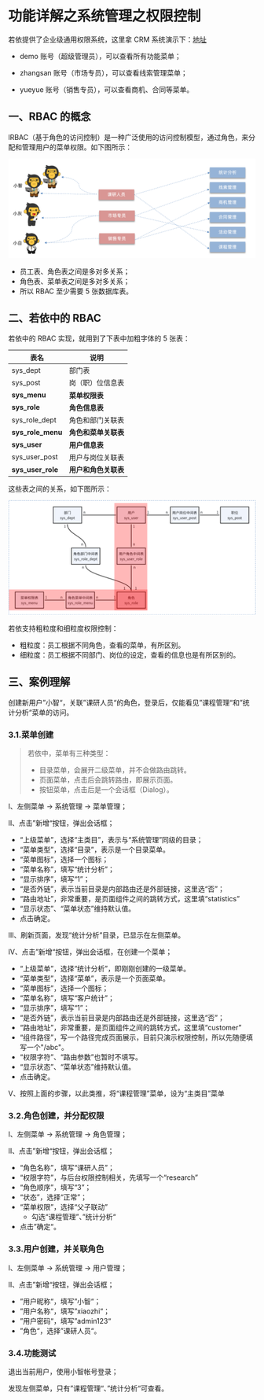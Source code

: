 # 功能详解之系统管理之权限控制

若依提供了企业级通用权限系统，这里拿 CRM 系统演示下：[地址](https://huike-crm.itheima.net/)

- demo 账号（超级管理员），可以查看所有功能菜单；

- zhangsan 账号（市场专员），可以查看线索管理菜单；

- yueyue 账号（销售专员），可以查看商机、合同等菜单。

## 一、RBAC 的概念

lRBAC（基于角色的访问控制）是一种广泛使用的访问控制模型，通过角色，来分配和管理用户的菜单权限。如下图所示：

![RBAC图解](NodeAssets/RBAC图解.png)

- 员工表、角色表之间是多对多关系；
- 角色表、菜单表之间是多对多关系；
- 所以 RBAC 至少需要 5 张数据库表。

## 二、若依中的 RBAC

若依中的 RBAC 实现，就用到了下表中加粗字体的 5 张表：

| 表名              | 说明                 |
| ----------------- | -------------------- |
| sys_dept          | 部门表               |
| sys_post          | 岗（职）位信息表     |
| **sys_menu**      | **菜单权限表**       |
| **sys_role**      | **角色信息表**       |
| sys_role_dept     | 角色和部门关联表     |
| **sys_role_menu** | **角色和菜单关联表** |
| **sys_user**      | **用户信息表**       |
| sys_user_post     | 用户与岗位关联表     |
| **sys_user_role** | **用户和角色关联表** |

这些表之间的关系，如下图所示：

![若依RBAC表关系](NodeAssets/若依RBAC表关系.png)

若依支持粗粒度和细粒度权限控制：

- 粗粒度：员工根据不同角色，查看的菜单，有所区别。
- 细粒度：员工根据不同部门、岗位的设定，查看的信息也是有所区别的。

## 三、案例理解

创建新用户”小智“，关联”课研人员“的角色，登录后，仅能看见”课程管理“和”统计分析“菜单的访问。

### 3.1.菜单创建

> 若依中，菜单有三种类型：
>
> - 目录菜单，会展开二级菜单，并不会做路由跳转。
> - 页面菜单，点击后会跳转路由，即展示页面。
> - 按钮菜单，点击后是一个会话框（Dialog）。

Ⅰ、左侧菜单 -> 系统管理 -> 菜单管理；

Ⅱ、点击”新增“按钮，弹出会话框；

- “上级菜单”，选择“主类目”，表示与“系统管理”同级的目录；
- “菜单类型”，选择“目录”，表示是一个目录菜单。
- “菜单图标”，选择一个图标；
- “菜单名称”，填写“统计分析”；
- “显示排序”，填写“1”；
- “是否外链”，表示当前目录是内部路由还是外部链接，这里选“否”；
- “路由地址”，非常重要，是页面组件之间的跳转方式，这里填“statistics”
- “显示状态”、“菜单状态”维持默认值。
- 点击确定。

Ⅲ、刷新页面，发现“统计分析”目录，已显示在左侧菜单。

Ⅳ、点击”新增“按钮，弹出会话框，在创建一个菜单；

- “上级菜单”，选择“统计分析”，即刚刚创建的一级菜单。
- “菜单类型”，选择“菜单”，表示是一个页面菜单。
- “菜单图标”，选择一个图标；
- “菜单名称”，填写“客户统计”；
- “显示排序”，填写“1”；
- “是否外链”，表示当前目录是内部路由还是外部链接，这里选“否”；
- “路由地址”，非常重要，是页面组件之间的跳转方式，这里填“customer”
- “组件路径”，写一个路径完成页面展示，目前只演示权限控制，所以先随便填写一个"/abc"。
- “权限字符”、“路由参数”也暂时不填写。
- “显示状态”、“菜单状态”维持默认值。
- 点击确定。

Ⅴ、按照上面的步骤，以此类推，将“课程管理”菜单，设为“主类目”菜单

### 3.2.角色创建，并分配权限

Ⅰ、左侧菜单 -> 系统管理 -> 角色管理；

Ⅱ、点击”新增“按钮，弹出会话框；

- “角色名称”，填写“课研人员”；
- “权限字符”，与后台权限控制相关，先填写一个“research”
- “角色顺序”，填写“3”；
- “状态”，选择“正常”；
- “菜单权限”，选择“父子联动”
  - 勾选“课程管理”、”统计分析“
- 点击”确定“。

### 3.3.用户创建，并关联角色

Ⅰ、左侧菜单 -> 系统管理 -> 用户管理；

Ⅱ、点击”新增“按钮，弹出会话框；

- ”用户昵称“，填写”小智“；
- ”用户名称“，填写”xiaozhi“；
- ”用户密码“，填写”admin123“
- ”角色“，选择”课研人员“。

### 3.4.功能测试

退出当前用户，使用小智帐号登录；

发现左侧菜单，只有”课程管理“、”统计分析“可查看。

